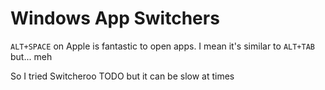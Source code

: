 # Windows App Switchers

`ALT+SPACE` on Apple is fantastic to open apps. I mean it's similar to `ALT+TAB` but... meh

So I tried Switcheroo TODO but it can be slow at times
